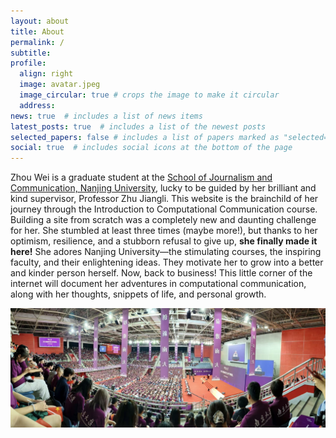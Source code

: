 ```yaml
---
layout: about
title: About
permalink: /
subtitle: 
profile:
  align: right
  image: avatar.jpeg
  image_circular: true # crops the image to make it circular
  address: 
news: true  # includes a list of news items
latest_posts: true  # includes a list of the newest posts
selected_papers: false # includes a list of papers marked as "selected={true}"
social: true  # includes social icons at the bottom of the page
---
```


Zhou Wei is a graduate student at the [School of Journalism and Communication, Nanjing University](http://jc.nju.edu.cn), lucky to be guided by her brilliant and kind supervisor, Professor Zhu Jiangli. This website is the brainchild of her journey through the Introduction to Computational Communication course. Building a site from scratch was a completely new and daunting challenge for her. She stumbled at least three times (maybe more!), but thanks to her optimism, resilience, and a stubborn refusal to give up, **she finally made it here!** She adores Nanjing University—the stimulating courses, the inspiring faculty, and their enlightening ideas. They motivate her to grow into a better and kinder person herself. Now, back to business! This little corner of the internet will document her adventures in computational communication, along with her thoughts, snippets of life, and personal growth.


<img src="/assets/img/25kaixue.JPG" align="middle" width="800px">


<br>


<br>
